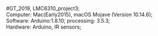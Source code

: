 #GT_2019, LMC6310_project3;     
Computer: Mac(Early2015), macOS Mojave (Version 10.14.6);    
Software: Arduino:1.8.10; processing: 3.5.3;     
Hardware: Arduino, IR sensors;    
